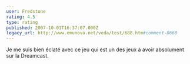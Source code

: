 ```yaml
---
user: Fredstone
rating: 4.5
type: rating
published: 2007-10-01T16:37:07.000Z
legacy_url: http://www.emunova.net/veda/test/688.htm#comment-8660
---
```

Je me suis bien éclaté avec ce jeu qui est un des jeux à avoir absolument sur la Dreamcast.